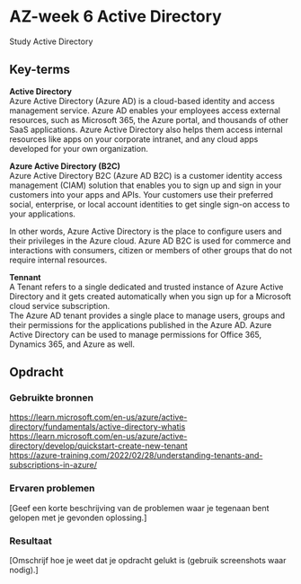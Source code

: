 # AZ-week 6 Active Directory 
Study Active Directory

## Key-terms
**Active Directory**  
Azure Active Directory (Azure AD) is a cloud-based identity and access management service. Azure AD enables your employees access external resources, such as Microsoft 365, the Azure portal, and thousands of other SaaS applications. Azure Active Directory also helps them access internal resources like apps on your corporate intranet, and any cloud apps developed for your own organization.  

**Azure Active Directory (B2C)**  
Azure Active Directory B2C (Azure AD B2C) is a customer identity access management (CIAM) solution that enables you to sign up and sign in your customers into your apps and APIs. Your customers use their preferred social, enterprise, or local account identities to get single sign-on access to your applications.  

In other words, Azure Active Directory is the place to configure users and their privileges in the Azure cloud. Azure AD B2C is used for commerce and interactions with consumers, citizen or members of other groups that do not require internal resources.  

**Tennant**  
A Tenant refers to a single dedicated and trusted instance of Azure Active Directory and it gets created automatically when you sign up for a Microsoft cloud service subscription.  
The Azure AD tenant provides a single place to manage users, groups and their permissions for the applications published in the Azure AD. Azure Active Directory can be used to manage permissions for Office 365, Dynamics 365, and Azure as well.  

## Opdracht
### Gebruikte bronnen
https://learn.microsoft.com/en-us/azure/active-directory/fundamentals/active-directory-whatis  
https://learn.microsoft.com/en-us/azure/active-directory/develop/quickstart-create-new-tenant  
https://azure-training.com/2022/02/28/understanding-tenants-and-subscriptions-in-azure/  

### Ervaren problemen
[Geef een korte beschrijving van de problemen waar je tegenaan bent gelopen met je gevonden oplossing.]

### Resultaat
[Omschrijf hoe je weet dat je opdracht gelukt is (gebruik screenshots waar nodig).]
